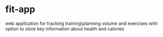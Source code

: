 # fit-app
web application for tracking training\planning volume and exercises with option to store key information about health and calories 
